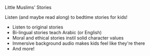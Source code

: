 Little Muslims' Stories

Listen (and maybe read along) to bedtime stories for kids! 

- Listen to original stories
- Bi-lingual stories teach Arabic (or English)
- Moral and ethical stories instil solid character values
- Immersive background audio makes kids feel like they're there
- And more!
